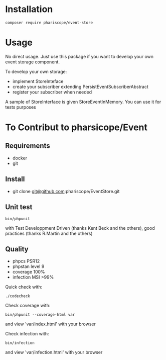 # Installation

```console
composer require phariscope/event-store
```

# Usage

No direct usage. Just use this package if you want to develop your own event storage component.

To develop your own storage:
* implement StoreInteface
* create your subscriber extending PersistEventSubscriberAbstract
* register your subscriber when needed

A sample of StoreInterface is given StoreEventInMemory. You can use it for tests purposes

# To Contribut to pharsicope/Event

## Requirements

* docker
* git

## Install

* git clone git@github.com:phariscope/EventStore.git

## Unit test

```console
bin/phpunit
```

with Test Developpment Driven (thanks Kent Beck and the others), good practices (thanks R.Martin and the others)

## Quality

* phpcs PSR12
* phpstan level 9
* coverage 100%
* infection MSI >99%

Quick check with:
```console
./codecheck
```

Check coverage with:
```console
bin/phpunit --coverage-html var
```
and view 'var/index.html' with your browser

Check infection with:
```console
bin/infection
```
and view 'var/infection.html' with your browser